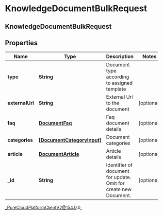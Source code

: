 # KnowledgeDocumentBulkRequest

## KnowledgeDocumentBulkRequest

## Properties

|Name | Type | Description | Notes|
|------------ | ------------- | ------------- | -------------|
| **type** | **String** | Document type according to assigned template | |
| **externalUrl** | **String** | External Url to the document | [optional] |
| **faq** | [**DocumentFaq**](DocumentFaq) | Faq document details | [optional] |
| **categories** | [**[DocumentCategoryInput]**](DocumentCategoryInput) | Document categories | [optional] |
| **article** | [**DocumentArticle**](DocumentArticle) | Article details | [optional] |
| **_id** | **String** | Identifier of document for update. Omit for create new Document. | [optional] |



_PureCloudPlatformClientV2@154.0.0_
